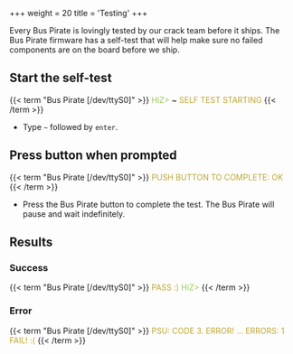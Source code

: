 +++
weight = 20
title = 'Testing'
+++

Every Bus Pirate is lovingly tested by our crack team before it ships. The Bus Pirate firmware has a self-test that will help make sure no failed components are on the board before we ship.

## Start the self-test

{{< term "Bus Pirate [/dev/ttyS0]" >}}
<span style="color:#96cb59">HiZ></span> ~
<span style="color:#bfa530">SELF TEST STARTING</span>
{{< /term >}}

- Type ```~``` followed by ```enter```.

## Press button when prompted
{{< term "Bus Pirate [/dev/ttyS0]" >}}
<span style="color:#bfa530">PUSH BUTTON TO COMPLETE: OK
</span>
{{< /term >}}

- Press the Bus Pirate button to complete the test. The Bus Pirate will pause and wait indefinitely. 

## Results

### Success

{{< term "Bus Pirate [/dev/ttyS0]" >}}
<span style="color:#bfa530">PASS :)</span>
<span style="color:#96cb59">HiZ></span> 
{{< /term >}}

### Error

{{< term "Bus Pirate [/dev/ttyS0]" >}}
<span style="color:#bfa530">PSU: CODE 3. ERROR!
...
ERRORS: 1
FAIL! :(</span>
{{< /term >}}
